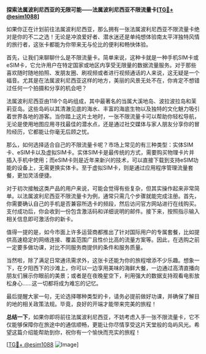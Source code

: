 **探索法属波利尼西亚的无限可能——法属波利尼西亚不限流量卡[[TG💪+ @esim1088](https://t.me/s/esim1088)]**

如果你正在计划前往法属波利尼西亚，那么拥有一张法属波利尼西亚不限流量卡绝对是你的不二之选！无论是冲浪爱好者、潜水迷还是单纯想体验南太平洋独特风情的旅行者，这张卡都能为你带来无与伦比的便利和畅快体验。

首先，让我们来聊聊什么是不限流量卡。简单来说，这种卡就是一种手机SIM卡或eSIM卡，它允许用户在特定国家或地区内享受无限量的数据流量服务。对于那些喜欢随时随地拍照、发朋友圈、刷视频或者进行视频通话的人来说，这无疑是一个福音。尤其是在法属波利尼西亚这样的地方，美丽的风景无处不在，你肯定不想错过任何一个拍摄和分享的机会吧？

法属波利尼西亚由118个岛屿组成，其中最著名的当属大溪地岛、波拉波拉岛和茉莉亚岛。这些岛屿以其清澈见底的海水、丰富的海底生物以及独特的文化魅力吸引着世界各地的游客。当你踏上这片土地时，一张不限流量卡可以帮助你轻松导航，无论是使用地图应用寻找最佳的潜水点，还是通过社交媒体与家人朋友分享你的冒险经历，它都能让你毫无后顾之忧。

那么，如何选择适合自己的不限流量卡呢？市场上常见的有三种类型：实体SIM卡、eSIM卡以及虚拟SIM卡。实体SIM卡是最传统的方式，需要购买物理卡片并插入手机中使用；而eSIM卡则是近年来新兴的技术，可以直接下载到支持eSIM功能的设备上，无需更换实体卡。至于虚拟SIM卡，则是通过应用程序管理流量套餐，更加灵活便捷。

对于初次接触这类产品的用户来说，可能会觉得有些复杂，但其实操作起来非常简单。以法属波利尼西亚不限流量卡为例，通常只需几个步骤就能完成注册。首先，你需要确认自己的手机是否兼容所选卡的频段，然后访问官方网站进行在线购买。支付成功后，你会收到一份包含激活码和详细说明的邮件。接下来，按照指示输入相关信息即可激活你的新卡。

值得一提的是，如今市面上许多运营商都推出了针对国际用户的专属套餐，比如提供高速稳定的网络连接、覆盖范围广且性价比高的流量方案等。因此，在选购之前一定要多做功课，对比不同服务商提供的条件和服务质量。

当然啦，除了满足日常通讯需求外，这张卡还能为你的旅程增添不少乐趣。想象一下，在夕阳西下的沙滩上，你可以一边享用美味的海鲜大餐，一边通过高清直播向朋友们展示你眼前的美景；或者是在夜晚星空下，利用强大的数据支持观看电影放松身心……这一切都将成为难忘的记忆。

最后提醒大家一句，无论选择哪种类型的卡，请务必提前做好功课，并确保了解目的地的相关政策法规。毕竟，良好的开端才能带来完美的旅程！

**总结一下**，如果你即将前往法属波利尼西亚，不妨考虑入手一张不限流量卡，它不仅能够保障你在旅途中的通信顺畅，更能让你尽情享受这片天堂般的岛屿风光。希望这篇介绍能帮助到你，祝你有一个愉快而充实的旅程！

[[TG💪+ @esim1088](https://t.me/s/esim1088) ![Image](https://i.postimg.cc/4NQfJmqS/Snipaste-2025-05-13-00-14-12.png)]